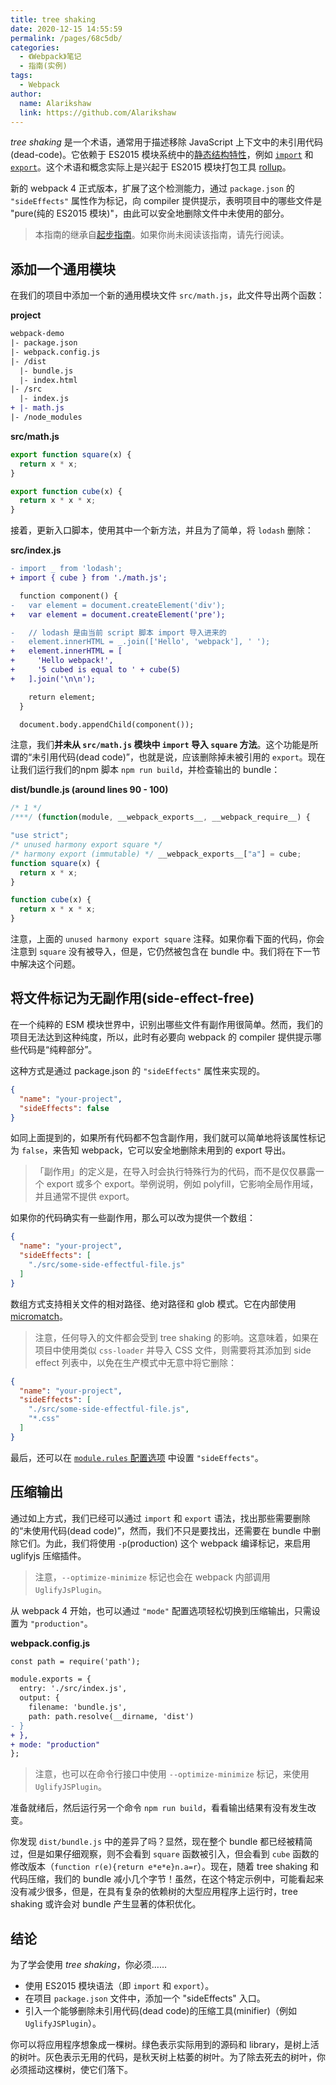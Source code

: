```yaml
---
title: tree shaking
date: 2020-12-15 14:55:59
permalink: /pages/68c5db/
categories:
  - 《Webpack》笔记
  - 指南(实例)
tags: 
  - Webpack 
author: 
  name: Alarikshaw
  link: https://github.com/Alarikshaw
---
```


*tree shaking* 是一个术语，通常用于描述移除 JavaScript 上下文中的未引用代码(dead-code)。它依赖于 ES2015 模块系统中的[静态结构特性](http://exploringjs.com/es6/ch_modules.html#static-module-structure)，例如 [`import`](https://developer.mozilla.org/en-US/docs/Web/JavaScript/Reference/Statements/import) 和 [`export`](https://developer.mozilla.org/en-US/docs/Web/JavaScript/Reference/Statements/export)。这个术语和概念实际上是兴起于 ES2015 模块打包工具 [rollup](https://github.com/rollup/rollup)。

新的 webpack 4 正式版本，扩展了这个检测能力，通过 `package.json` 的 `"sideEffects"` 属性作为标记，向 compiler 提供提示，表明项目中的哪些文件是 "pure(纯的 ES2015 模块)"，由此可以安全地删除文件中未使用的部分。

> 本指南的继承自[起步指南](https://www.webpackjs.com/guides/getting-started)。如果你尚未阅读该指南，请先行阅读。

## 添加一个通用模块

在我们的项目中添加一个新的通用模块文件 `src/math.js`，此文件导出两个函数：

**project**

```diff
webpack-demo
|- package.json
|- webpack.config.js
|- /dist
  |- bundle.js
  |- index.html
|- /src
  |- index.js
+ |- math.js
|- /node_modules
```

**src/math.js**

```javascript
export function square(x) {
  return x * x;
}

export function cube(x) {
  return x * x * x;
}
```

接着，更新入口脚本，使用其中一个新方法，并且为了简单，将 `lodash` 删除：

**src/index.js**

```diff
- import _ from 'lodash';
+ import { cube } from './math.js';

  function component() {
-   var element = document.createElement('div');
+   var element = document.createElement('pre');

-   // lodash 是由当前 script 脚本 import 导入进来的
-   element.innerHTML = _.join(['Hello', 'webpack'], ' ');
+   element.innerHTML = [
+     'Hello webpack!',
+     '5 cubed is equal to ' + cube(5)
+   ].join('\n\n');

    return element;
  }

  document.body.appendChild(component());
```

注意，我们**并未从 `src/math.js` 模块中 `import` 导入 `square` 方法**。这个功能是所谓的“未引用代码(dead code)”，也就是说，应该删除掉未被引用的 `export`。现在让我们运行我们的npm 脚本 `npm run build`，并检查输出的 bundle：

**dist/bundle.js (around lines 90 - 100)**

```js
/* 1 */
/***/ (function(module, __webpack_exports__, __webpack_require__) {

"use strict";
/* unused harmony export square */
/* harmony export (immutable) */ __webpack_exports__["a"] = cube;
function square(x) {
  return x * x;
}

function cube(x) {
  return x * x * x;
}
```

注意，上面的 `unused harmony export square` 注释。如果你看下面的代码，你会注意到 `square` 没有被导入，但是，它仍然被包含在 bundle 中。我们将在下一节中解决这个问题。

## 将文件标记为无副作用(side-effect-free)

在一个纯粹的 ESM 模块世界中，识别出哪些文件有副作用很简单。然而，我们的项目无法达到这种纯度，所以，此时有必要向 webpack 的 compiler 提供提示哪些代码是“纯粹部分”。

这种方式是通过 package.json 的 `"sideEffects"` 属性来实现的。

```json
{
  "name": "your-project",
  "sideEffects": false
}
```

如同上面提到的，如果所有代码都不包含副作用，我们就可以简单地将该属性标记为 `false`，来告知 webpack，它可以安全地删除未用到的 export 导出。

> 「副作用」的定义是，在导入时会执行特殊行为的代码，而不是仅仅暴露一个 export 或多个 export。举例说明，例如 polyfill，它影响全局作用域，并且通常不提供 export。

如果你的代码确实有一些副作用，那么可以改为提供一个数组：

```json
{
  "name": "your-project",
  "sideEffects": [
    "./src/some-side-effectful-file.js"
  ]
}
```

数组方式支持相关文件的相对路径、绝对路径和 glob 模式。它在内部使用 [micromatch](https://github.com/micromatch/micromatch#matching-features)。

> 注意，任何导入的文件都会受到 tree shaking 的影响。这意味着，如果在项目中使用类似 `css-loader` 并导入 CSS 文件，则需要将其添加到 side effect 列表中，以免在生产模式中无意中将它删除：

```json
{
  "name": "your-project",
  "sideEffects": [
    "./src/some-side-effectful-file.js",
    "*.css"
  ]
}
```

最后，还可以在 [`module.rules` 配置选项](https://github.com/webpack/webpack/issues/6065#issuecomment-351060570) 中设置 `"sideEffects"`。

## 压缩输出

通过如上方式，我们已经可以通过 `import` 和 `export` 语法，找出那些需要删除的“未使用代码(dead code)”，然而，我们不只是要找出，还需要在 bundle 中删除它们。为此，我们将使用 `-p`(production) 这个 webpack 编译标记，来启用 uglifyjs 压缩插件。

> 注意，`--optimize-minimize` 标记也会在 webpack 内部调用 `UglifyJsPlugin`。

从 webpack 4 开始，也可以通过 `"mode"` 配置选项轻松切换到压缩输出，只需设置为 `"production"`。

**webpack.config.js**

```diff
const path = require('path');

module.exports = {
  entry: './src/index.js',
  output: {
    filename: 'bundle.js',
    path: path.resolve(__dirname, 'dist')
- }
+ },
+ mode: "production"
};
```

> 注意，也可以在命令行接口中使用 `--optimize-minimize` 标记，来使用 `UglifyJSPlugin`。

准备就绪后，然后运行另一个命令 `npm run build`，看看输出结果有没有发生改变。

你发现 `dist/bundle.js` 中的差异了吗？显然，现在整个 bundle 都已经被精简过，但是如果仔细观察，则不会看到 `square` 函数被引入，但会看到 `cube` 函数的修改版本（`function r(e){return e*e*e}n.a=r`）。现在，随着 tree shaking 和代码压缩，我们的 bundle 减小几个字节！虽然，在这个特定示例中，可能看起来没有减少很多，但是，在具有复杂的依赖树的大型应用程序上运行时，tree shaking 或许会对 bundle 产生显著的体积优化。

## 结论

为了学会使用 *tree shaking*，你必须……

- 使用 ES2015 模块语法（即 `import` 和 `export`）。
- 在项目 `package.json` 文件中，添加一个 "sideEffects" 入口。
- 引入一个能够删除未引用代码(dead code)的压缩工具(minifier)（例如 `UglifyJSPlugin`）。

你可以将应用程序想象成一棵树。绿色表示实际用到的源码和 library，是树上活的树叶。灰色表示无用的代码，是秋天树上枯萎的树叶。为了除去死去的树叶，你必须摇动这棵树，使它们落下。



